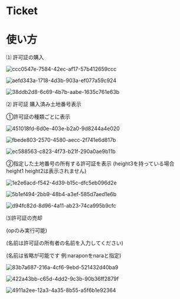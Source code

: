 # Ticket

# 使い方

⑴ 許可証の購入 

![ccc0547e-7584-42ec-af17-57b412659ccc](https://user-images.githubusercontent.com/43005911/52064400-ee5fa800-25b7-11e9-9aee-d3656b69104f.png)

![aefd343a-1718-4d3b-903a-ef077a59c924](https://user-images.githubusercontent.com/43005911/52064198-7beec800-25b7-11e9-8442-cff08fd8e981.png)

![38ddb2d8-6c69-4b7b-aabe-1635c761e63b](https://user-images.githubusercontent.com/43005911/52064535-29fa7200-25b8-11e9-96e7-7d3330ba1a01.png)

⑵ 許可証 購入済み土地番号表示

①許可証の種類ごとに表示

![451018fd-6d0e-403e-b2a0-9d8244a4e020](https://user-images.githubusercontent.com/43005911/52064745-95dcda80-25b8-11e9-83bc-4f1d9de27693.png)

![fbede803-2570-4580-aecc-2f741e6d817b](https://user-images.githubusercontent.com/43005911/52065015-0e439b80-25b9-11e9-9de5-19da072c0399.png)

![ec588563-c823-4f73-b21f-290a0ae9b11b](https://user-images.githubusercontent.com/43005911/52064789-a7be7d80-25b8-11e9-8457-745259fd7d2b.png)

②指定した土地番号の所有する許可証を表示
(height3を持っている場合 height1 height2は表示されません)

![1e2e6acd-f542-4d39-b15c-dfc5eb096d2e](https://user-images.githubusercontent.com/43005911/52065499-fae50000-25b9-11e9-99f4-731dbf94d722.png)

![5b1ef494-2bb9-48b4-a3ef-585d7aed1e6b](https://user-images.githubusercontent.com/43005911/52065524-0b957600-25ba-11e9-850a-fdc7a9ce683d.png)

![d94fc82d-8d96-4a11-ab23-74ca995b9cfc](https://user-images.githubusercontent.com/43005911/52065547-17813800-25ba-11e9-8adb-54ba9ca49b42.png)

⑶許可証の売却 

(opのみ実行可能)

(名前は許可証の所有者の名前を入力してください)

(名前は省略が可能です 例:naraponをnaraと指定)

![83b7a687-216a-4cf6-9ebd-521432d40ba9](https://user-images.githubusercontent.com/43005911/52065840-b148e500-25ba-11e9-9224-d5d67c6a661b.png)

![422a43bb-c65d-4dd2-9c3b-90b36ff2879f](https://user-images.githubusercontent.com/43005911/52065867-bd34a700-25ba-11e9-9496-eebbba2a5804.png)

![4911a2ee-12a3-4a35-8b55-a5f6b1e92364](https://user-images.githubusercontent.com/43005911/52065881-c4f44b80-25ba-11e9-887e-c963a47e6aeb.png)
